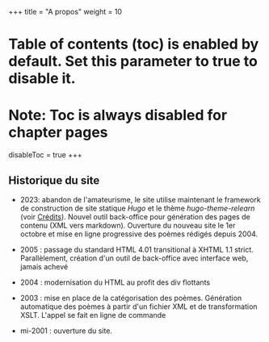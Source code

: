+++
title = "A propos"
weight = 10
# Table of contents (toc) is enabled by default. Set this parameter to true to disable it.
# Note: Toc is always disabled for chapter pages
disableToc = true
+++

## Historique du site

- 2023: abandon de l'amateurisme, le site utilise maintenant le framework de construction de site statique *Hugo* et le thème *hugo-theme-relearn* (voir [Crédits](../more/credits/)). Nouvel outil back-office pour génération des pages de contenu (XML vers markdown). Ouverture du nouveau site le 1er octobre et mise en ligne progressive des poèmes rédigés depuis 2004.

- 2005 : passage du standard HTML 4.01 transitional à XHTML 1.1 strict. Parallèlement, création d'un outil de back-office avec interface web, jamais achevé

- 2004 : modernisation du HTML au profit des div flottants

- 2003 : mise en place de la catégorisation des poèmes. Génération automatique des poèmes à partir d'un fichier XML et de transformation XSLT. L'appel se fait en ligne de commande

- mi-2001 : ouverture du site.
